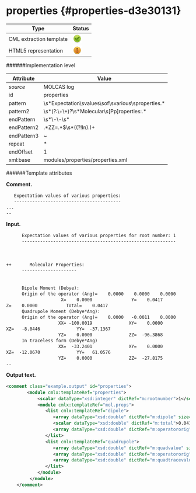 # properties {#properties-d3e30131}


| Type                                                                                                                                                | Status                                                                                                                                              |
|----|----|
| CML extraction template                                                                                                                             | ![](/imgs/Total.png)                                                                                                                                |
| HTML5 representation                                                                                                                                | ![](/imgs/Partial.png)                                                                                                                              |

######Implementation level

| Attribute                                                                                                                                           | Value                                                                                                                                               |
|----|----|
| *source*                                                                                                                                            | MOLCAS log                                                                                                                                          |
| id                                                                                                                                                  | properties                                                                                                                                          |
| pattern                                                                                                                                             | \\s\*Expectation\\svalues\\sof\\svarious\\sproperties.\*                                                                                            |
| pattern2                                                                                                                                            | \\s\*(?:\\+\\+)?\\s\*Molecular\\s\[Pp\]roperties:.\*                                                                                                |
| endPattern                                                                                                                                          | \\s\*\\-\\-\\s\*                                                                                                                                    |
| endPattern2                                                                                                                                         | .\*ZZ=.\*\$\\s\*((?!In).)+                                                                                                                          |
| endPattern3                                                                                                                                         | \~                                                                                                                                                  |
| repeat                                                                                                                                              | \*                                                                                                                                                  |
| endOffset                                                                                                                                           | 1                                                                                                                                                   |
| xml:base                                                                                                                                            | modules/properties/properties.xml                                                                                                                   |

######Template attributes

**Comment.**

       Expectation values of various properties:
       -----------------------------------------
    ...
    --
        

**Input.**

          Expectation values of various properties for root number: 1
          -----------------------------------------------------------



    ++       Molecular Properties:
          ---------------------


          Dipole Moment (Debye):                                                          
          Origin of the operator (Ang)=    0.0000    0.0000    0.0000
                         X=    0.0000               Y=    0.0417               Z=    0.0000           Total=    0.0417
          Quadrupole Moment (Debye*Ang):                                                  
          Origin of the operator (Ang)=    0.0000   -0.0011    0.0000
                        XX= -100.0019              XY=    0.0000              XZ=   -8.0446              YY=  -37.1367
                        YZ=    0.0000              ZZ=  -96.3868
          In traceless form (Debye*Ang)
                        XX=  -33.2401              XY=    0.0000              XZ=  -12.0670              YY=   61.0576
                        YZ=    0.0000              ZZ=  -27.8175
    --
        

**Output text.**

```xml
<comment class="example.output" id="properties">
        <module cmlx:templateRef="properties">
            <scalar dataType="xsd:integer" dictRef="m:rootnumber">1</scalar>
            <module cmlx:templateRef="mol.props">
               <list cmlx:templateRef="dipole">
                  <array dataType="xsd:double" dictRef="m:dipole" size="3">0.0000 0.0417 0.0000</array>
                  <scalar dataType="xsd:double" dictRef="m:total">0.0417</scalar>
                  <array dataType="xsd:double" dictRef="m:operatororig" size="3">0.0000 0.0000 0.0000</array>
               </list>
               <list cmlx:templateRef="quadrupole">
                  <array dataType="xsd:double" dictRef="m:quadvalue" size="6">-100.0019 0.0000 -8.0446 -37.1367 0.0000 -96.3868</array>
                  <array dataType="xsd:double" dictRef="m:operatororig" size="3">0.0000 -0.0011 0.0000</array>
                  <array dataType="xsd:double" dictRef="m:quadtracevalue" size="6">-33.2401 0.0000 -12.0670 61.0576 0.0000 -27.8175</array>
               </list>
            </module>
         </module>
    </comment>
```
